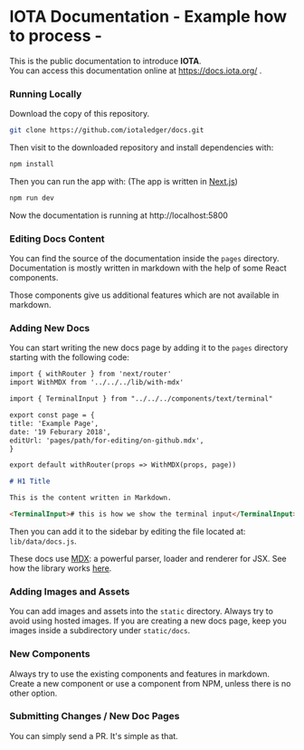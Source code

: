 # IOTA Documentation   - Example how to process -

This is the public documentation to introduce **IOTA**.<br/>
You can access this documentation online at https://docs.iota.org/ .

### Running Locally

Download the copy of this repository.

```sh
git clone https://github.com/iotaledger/docs.git
```

Then visit to the downloaded repository and install dependencies with:

```sh
npm install
```

Then you can run the app with:
(The app is written in [Next.js](https://github.com/zeit/next.js))

```sh
npm run dev
```

Now the documentation is running at http://localhost:5800

### Editing Docs Content

You can find the source of the documentation inside the `pages` directory. Documentation is mostly written in markdown with the help of some React components.

Those components give us additional features which are not available in markdown.

### Adding New Docs

You can start writing the new docs page by adding it to the `pages` directory starting with the following code:

```md
import { withRouter } from 'next/router'
import WithMDX from '../../../lib/with-mdx'

import { TerminalInput } from "../../../components/text/terminal"

export const page = {
title: 'Example Page',
date: '19 Feburary 2018',
editUrl: 'pages/path/for-editing/on-github.mdx',
}

export default withRouter(props => WithMDX(props, page))

# H1 Title

This is the content written in Markdown.

<TerminalInput># this is how we show the terminal input</TerminalInput>x
```

Then you can add it to the sidebar by editing the file located at: `lib/data/docs.js`.

These docs use [MDX](https://github.com/mdx-js/mdx): a powerful parser, loader and renderer for JSX. See how the library works [here](https://github.com/mdx-js/specification).

### Adding Images and Assets

You can add images and assets into the `static` directory. Always try to avoid using hosted images.
If you are creating a new docs page, keep you images inside a subdirectory under `static/docs`.

### New Components

Always try to use the existing components and features in markdown. Create a new component or use a component from NPM, unless there is no other option.

### Submitting Changes / New Doc Pages

You can simply send a PR. It's simple as that.
